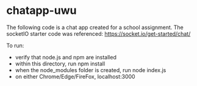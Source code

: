 # chatapp-uwu

The following code is a chat app created for a school assignment.
The socketIO starter code was referenced: https://socket.io/get-started/chat/

To run:
- verify that node.js and npm are installed
- within this directory, run npm install
- when the node_modules folder is created, run node index.js
- on either Chrome/Edge/FireFox, localhost:3000
